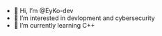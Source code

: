 - 👋 Hi, I’m @EyKo-dev
- 👀 I’m interested in devlopment and cybersecurity
- 🌱 I’m currently learning C++
